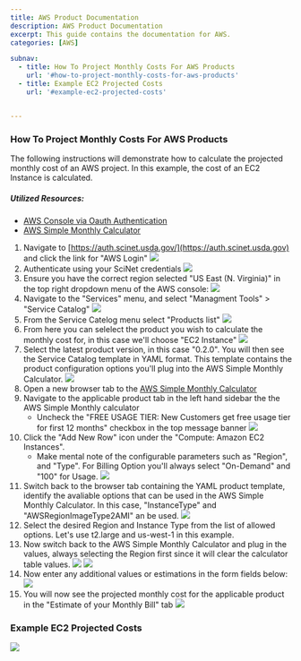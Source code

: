 ```yaml
---
title: AWS Product Documentation
description: AWS Product Documentation
excerpt: This guide contains the documentation for AWS.
categories: [AWS]

subnav:
  - title: How To Project Monthly Costs For AWS Products
    url: '#how-to-project-monthly-costs-for-aws-products'
  - title: Example EC2 Projected Costs
    url: '#example-ec2-projected-costs'


---
```



### How To Project Monthly Costs For AWS Products

The following instructions will demonstrate how to calculate the projected monthly cost of an AWS project. In this example, the cost of an EC2 Instance is calculated.

##### Utilized Resources:
* [AWS Console via Oauth Authentication](https://auth.scinet.usda.gov)
* [AWS Simple Monthly Calculator](https://calculator.s3.amazonaws.com/index.html)


1. Navigate to [https://auth.scinet.usda.gov/](https://auth.scinet.usda.gov) and click the link for "AWS Login"
![](/assets/img/guides/AWS/productdocumentation1.png)
2. Authenticate using your SciNet credentials 
![](/assets/img/guides/AWS/productdocumentation2.png)
3. Ensure you have the correct region selected "US East (N. Virginia)" in the top right dropdown menu of the AWS console:
![](/assets/img/guides/AWS/productdocumentation3.png)
4. Navigate to the "Services" menu, and select "Managment Tools" > "Service Catalog"
![](/assets/img/guides/AWS/productdocumentation4.png)
5. From the Service Catelog menu select "Products list"
![](/assets/img/guides/AWS/productdocumentation5.png)
6. From here you can selelect the product you wish to calculate the monthly cost for, in this case we'll choose "EC2 Instance"
![](/assets/img/guides/AWS/productdocumentation6.png)
7. Select the latest product version, in this case "0.2.0". You will then see the Service Catalog template in YAML format. This template contains the product configuration options you'll plug into the AWS Simple Monthly Calculator.
![](/assets/img/guides/AWS/productdocumentation7.png)
8. Open a new browser tab to the [AWS Simple Monthly Calculator](https://calculator.s3.amazonaws.com/index.html)
9. Navigate to the applicable product tab in the left hand sidebar the the AWS Simple Monthly calculator
    *  Uncheck the "FREE USAGE TIER: New Customers get free usage tier for first 12 months" checkbox in the top message banner
![](/assets/img/guides/AWS/productdocumentation8.png)
10. Click the "Add New Row" icon under the "Compute: Amazon EC2 Instances".
    *  Make mental note of the configurable parameters such as "Region", and "Type". For Billing Option you'll always select "On-Demand" and "100" for Usage.
![](/assets/img/guides/AWS/productdocumentation9.png)
11. Switch back to the browser tab containing the YAML product template, identify the avaliable options that can be used in the AWS Simple Monthly Calculator. In this case, "InstanceType" and "AWSRegionImageType2AMI" an be used.
![](/assets/img/guides/AWS/productdocumentation10.png)
12. Select the desired Region and Instance Type from the list of allowed options. Let's use t2.large and us-west-1 in this example.
13. Now switch back to the AWS Simple Monthly Calculator and plug in the values, always selecting the Region first since it will clear the calculator table values.
![](/assets/img/guides/AWS/productdocumentation11.png)
![](/assets/img/guides/AWS/productdocumentation12.png)
14. Now enter any additional values or estimations in the form fields below:
![](/assets/img/guides/AWS/productdocumentation13.png)
15. You will now see the projected monthly cost for the applicable product in the "Estimate of your Monthly Bill" tab
![](/assets/img/guides/AWS/productdocumentation14.png)

### Example EC2 Projected Costs
![](/assets/img/guides/AWS/productdocumentation15.png)

